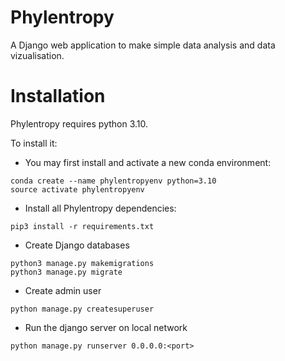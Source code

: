 # Phylentropy


A Django web application to make simple data analysis and data vizualisation.

# Installation

Phylentropy requires python 3.10.

To install it:

* You may first install and activate a new conda environment:

```
conda create --name phylentropyenv python=3.10
source activate phylentropyenv
```

* Install all Phylentropy dependencies:

```
pip3 install -r requirements.txt

```

* Create Django databases

```
python3 manage.py makemigrations
python3 manage.py migrate
```

* Create admin user

```
python manage.py createsuperuser
```

* Run the django server on local network

```
python manage.py runserver 0.0.0.0:<port>
```
